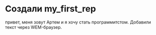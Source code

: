 # Создали my_first_rep

привет, меня зовут Артем и я хочу стать программитстом.
Добавили текст через WEM-браузер.
